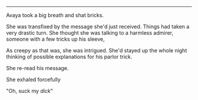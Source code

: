 ---

Avaya took a big breath and shat bricks. 

She was transfixed by the message she'd just received. Things had taken a very 
drastic turn. She thought she was talking to a harmless admirer, someone with a
few tricks up his sleeve, 


As creepy as 
that was, she was intrigued. She'd stayed up the whole night thinking of
possible explanations for his parlor trick.

She re-read his message. 


She exhaled forcefully 

"Oh, suck my _dick_"


